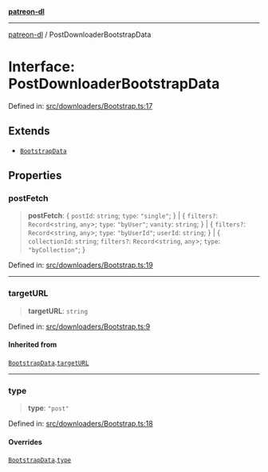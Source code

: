 [**patreon-dl**](../README.md)

***

[patreon-dl](../README.md) / PostDownloaderBootstrapData

# Interface: PostDownloaderBootstrapData

Defined in: [src/downloaders/Bootstrap.ts:17](https://github.com/patrickkfkan/patreon-dl/blob/4dbe5b7f9bc86c654049194392d94f0aeefc44c0/src/downloaders/Bootstrap.ts#L17)

## Extends

- [`BootstrapData`](BootstrapData.md)

## Properties

### postFetch

> **postFetch**: \{ `postId`: `string`; `type`: `"single"`; \} \| \{ `filters?`: `Record`\<`string`, `any`\>; `type`: `"byUser"`; `vanity`: `string`; \} \| \{ `filters?`: `Record`\<`string`, `any`\>; `type`: `"byUserId"`; `userId`: `string`; \} \| \{ `collectionId`: `string`; `filters?`: `Record`\<`string`, `any`\>; `type`: `"byCollection"`; \}

Defined in: [src/downloaders/Bootstrap.ts:19](https://github.com/patrickkfkan/patreon-dl/blob/4dbe5b7f9bc86c654049194392d94f0aeefc44c0/src/downloaders/Bootstrap.ts#L19)

***

### targetURL

> **targetURL**: `string`

Defined in: [src/downloaders/Bootstrap.ts:9](https://github.com/patrickkfkan/patreon-dl/blob/4dbe5b7f9bc86c654049194392d94f0aeefc44c0/src/downloaders/Bootstrap.ts#L9)

#### Inherited from

[`BootstrapData`](BootstrapData.md).[`targetURL`](BootstrapData.md#targeturl)

***

### type

> **type**: `"post"`

Defined in: [src/downloaders/Bootstrap.ts:18](https://github.com/patrickkfkan/patreon-dl/blob/4dbe5b7f9bc86c654049194392d94f0aeefc44c0/src/downloaders/Bootstrap.ts#L18)

#### Overrides

[`BootstrapData`](BootstrapData.md).[`type`](BootstrapData.md#type)
